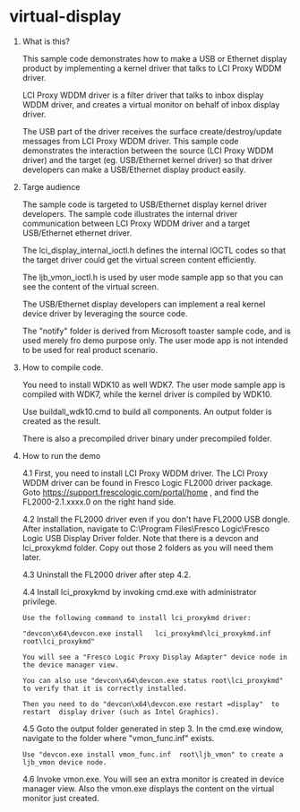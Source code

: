 # virtual-display
1. What is this?

   This sample code demonstrates how to make a  USB or Ethernet display product
   by implementing a kernel driver that talks to LCI Proxy WDDM driver.

   LCI Proxy WDDM driver is a filter driver that talks to inbox display WDDM
   driver, and creates a virtual monitor on behalf of inbox display driver.

   The USB part of the driver receives the surface create/destroy/update messages
   from LCI Proxy WDDM driver. This sample code demonstrates  the interaction
   between the source (LCI Proxy WDDM driver) and  the target (eg. USB/Ethernet
   kernel driver) so that driver developers can make a USB/Ethernet display
   product easily.

2. Targe audience

   The sample code is targeted to USB/Ethernet display kernel driver developers.
   The sample code illustrates the internal driver communication between
   LCI Proxy WDDM driver and a target USB/Ethernet ethernet driver.

   The lci_display_internal_ioctl.h defines the internal IOCTL codes so that the
   target driver could get the virtual screen content efficiently.
   
   The ljb_vmon_ioctl.h is used by user mode sample app so that you can see the
   content of the virtual screen.
   
   The USB/Ethernet display developers can implement a real kernel device driver
   by leveraging the source code.
   
   The "notify" folder is derived from Microsoft toaster sample code, and is
   used merely fro demo purpose only. The user mode app is not intended to be 
   used for real product scenario.

3. How to compile code.

   You need to install WDK10 as well WDK7. The user mode sample app is compiled 
   with WDK7, while the kernel driver is compiled by WDK10.
   
   Use buildall_wdk10.cmd to build all components. An output folder is created
   as the result.

   There is also a precompiled driver binary under precompiled folder.

4. How to run the demo

   4.1 First, you need to install LCI Proxy WDDM driver. The LCI Proxy WDDM driver can be found in Fresco Logic FL2000 driver package.
       Goto https://support.frescologic.com/portal/home , and find the FL2000-2.1.xxxx.0 on the right hand side.

   4.2 Install the FL2000 driver even if you don't have FL2000 USB dongle. After installation, navigate to
       C:\Program Files\Fresco Logic\Fresco Logic USB Display Driver folder. Note that there is a devcon and lci_proxykmd folder.
       Copy out those 2 folders as you will need them later.

   4.3 Uninstall the FL2000 driver after step 4.2.

   4.4 Install lci_proxykmd by invoking cmd.exe with administrator privilege.

       Use the following command to install lci_proxykmd driver:

       "devcon\x64\devcon.exe install   lci_proxykmd\lci_proxykmd.inf  root\lci_proxykmd"

       You will see a "Fresco Logic Proxy Display Adapter" device node in the device manager view.

       You can also use "devcon\x64\devcon.exe status root\lci_proxykmd" to verify that it is correctly installed.

       Then you need to do "devcon\x64\devcon.exe restart =display"  to restart  display driver (such as Intel Graphics).

   4.5 Goto the output folder generated in step 3. In the cmd.exe window, navigate to the folder where "vmon_func.inf" exists.

       Use "devcon.exe install vmon_func.inf  root\ljb_vmon" to create a ljb_vmon device node.

   4.6 Invoke vmon.exe. You will see an extra monitor is created in device manager view. Also the vmon.exe displays the content
       on the virtual monitor just created.

